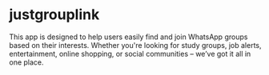 # justgrouplink
This app is designed to help users easily find and join WhatsApp groups based on their interests. Whether you're looking for study groups, job alerts, entertainment, online shopping, or social communities – we’ve got it all in one place.

